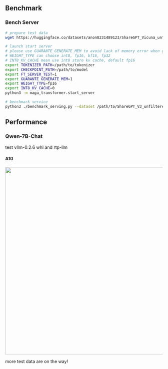 ## Benchmark
### Bench Server
```bash
# prepare test data
wget https://huggingface.co/datasets/anon8231489123/ShareGPT_Vicuna_unfiltered/resolve/main/ShareGPT_V3_unfiltered_cleaned_split.json

# launch start server
# please use GUARANTE_GENERATE_MEM to avoid lack of memory error when generate
# WEIGHT_TYPE can choose int8, fp16, bf16, fp32
# INT8_KV_CACHE mean use int8 store kv cache, default fp16
export TOKENIZER_PATH=/path/to/tokenizer
export CHECKPOINT_PATH=/path/to/model
export FT_SERVER_TEST=1
export GUARANTE_GENERATE_MEM=1
export WEIGHT_TYPE=fp16
export INT8_KV_CACHE=0
python3 -m maga_transformer.start_server

# benchmark service
python3 ./benchmark_serving.py --dataset /path/to/ShareGPT_V3_unfiltered_cleaned_split.json --tokenizer /path/to/tokenizer --num-prompts 10000 --trust-remote-code --backend rtp-llm --max-batch-size 64
```

## Performance

### Qwen-7B-Chat
test vllm-0.2.6 whl and rtp-llm
#### A10
<img src=../picture/A10_perf_data.png width="600px">



more test data are on the way!

